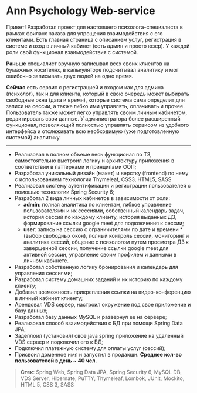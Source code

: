 

# Ann Psychology Web-service

Привет! Разработал проект для настоящего психолога-специалиста в рамках фриланс заказа для упрощения взаимодействия с его клиентами. Есть главная страница с описанием услуг, регистрация в системе и вход в личный кабинет (есть админ и просто юзер). У каждой роли свой функционал взаимодействия с системой.

**Раньше** специалист вручную записывал всех своих клиентов на бумажных носителях, в калькуляторе подсчитывал аналитику и мог
ошибочно записывать двух людей на одно время.

**Сейчас** есть сервис с регистрацией и входом как для админа (психолог), так и для клиента, который в свою очередь может выбирать
свободные окна (дата и время), которые система сама определит для
записи на сессии, а также гибко ими управлять, оплачивать и прочее.
Пользователь также может легко управлять своим личным кабинетом,
редактировать свои данные. У администратора более расширенный
функционал, позволяющий полностью управлять сервисом из удобного
интерфейса и отслеживать всю необходимую (уже подготовленную системой)
аналитику.

---

-   Реализовал в полном объеме весь функционал по ТЗ, самостоятельно выстроил логику и архитектуру приложения в соответствии в паттернами и принципами ООП;
-   Разработал уникальный дизайн (макет) и верстку (frontend) по нему с использованием технологии Thymeleaf, CSS3, HTML5, SASS
-   Реализовал систему аутентификации и регистрации пользователей с помощью технологии Spring Security 6;
-   Разработал 2 вида личных кабинетов в зависимости от роли:
    -   **admin**: полная аналитика по клиентам, гибкое управление пользователями и их сессиями, собственный календарь задач, история сессий по каждому клиенту, история выданных ДЗ, формирование ссылки google meet для подключения к сессии;
    -   **user**: запись на сессию с ограничителями по дате и времени *(выбор свободных окон), полный контроль сессий, мониторинг и аналитика сессий, общение с психологом путем просмотра ДЗ к завершенной сессии, получение ссылки google meet для активной сессии, управление своим профилем и данными в личном кабинете.
- Разработал собственную логику бронирования и календарь для управления сессиями;
- Разработал систему домашних заданий и их историю по каждому клиенту;
- Добавил возможность прикрепления ссылки на видео-конференцию в личный кабинет клиенту;
- Арендовал VDS сервер, настроил окружение под свое приложение и базу данных;  
- Разработал базу данных MySQL и развернул ее на сервере;
- Реализовал способ взаимодействия с БД при помощи Spring Data JPA;
- Задеплоил (установил) свое java spring приложение на удаленный VDS сервер и подключил его к БД;
-   Подключил платежную систему для оплаты услуг (сессий);
-   Присвоил доменное имя и запустил в продакшн. **Среднее кол-во пользователей в день ~ 40 чел.**

> **Стек**: Spring Web, Spring Data JPA, Spring Security 6, MySQL DB, VDS Server, Hibernate, PuTTY,  Thymeleaf, Lombok, JUnit, Mockito, HTML 5, CSS 3, SASS
